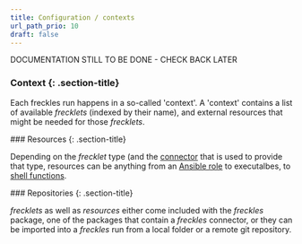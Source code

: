```yaml
---
title: Configuration / contexts
url_path_prio: 10
draft: false
---
```


DOCUMENTATION STILL TO BE DONE - CHECK BACK LATER

### Context {: .section-title}
<div class="section-block" markdown="1">

Each freckles run happens in a so-called 'context'. A 'context' contains a list of available *frecklets* (indexed by their name), and external resources that might be needed for those *frecklets*.
</div>
### Resources {: .section-title}
<div class="section-block" markdown="1">

Depending on the *frecklet* type (and the [connector](/documentation/connectors) that is used to provide that type, resources can be anything from an [Ansible role](docs.ansible.com/ansible/latest/user_guide/playbooks_reuse_roles.html) to executalbes, to [shell functions](www.shellscript.sh/functions.html).

</div>
### Repositories {: .section-title}
<div class="section-block" markdown="1">

*frecklets* as well as *resources* either come included with the *freckles* package, one of the packages that contain a *freckles* connector, or they can be imported into a *freckles* run from a local folder or a remote git repository.

</div>
